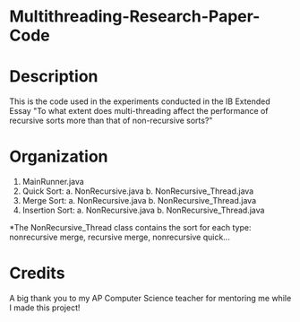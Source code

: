 # Multithreading-Research-Paper-Code

# Description
This is the code used in the experiments conducted in the IB Extended Essay "To what extent does multi-threading affect the performance of recursive sorts more than that of non-recursive sorts?"

# Organization
  1. MainRunner.java
  2. Quick Sort:
    a. NonRecursive.java
    b. NonRecursive_Thread.java
  3. Merge Sort:
    a. NonRecursive.java
    b. NonRecursive_Thread.java
  4. Insertion Sort:
    a. NonRecursive.java
    b. NonRecursive_Thread.java
    
  *The NonRecursive_Thread class contains the sort for each type: nonrecursive merge, recursive merge, nonrecursive quick...

# Credits
A big thank you to my AP Computer Science teacher for mentoring me while I made this project! 
